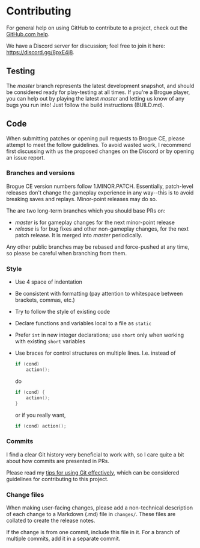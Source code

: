 Contributing
============

For general help on using GitHub to contribute to a project, check out the
[GitHub.com help].

We have a Discord server for discussion; feel free to join it here:
https://discord.gg/8pxE4j8.

## Testing

The *master* branch represents the latest development snapshot, and should be
considered ready for play-testing at all times. If you're a Brogue player, you
can help out by playing the latest *master* and letting us know of any bugs you
run into! Just follow the build instructions (BUILD.md).

## Code

When submitting patches or opening pull requests to Brogue CE, please
attempt to meet the follow guidelines. To avoid wasted work, I recommend
first discussing with us the proposed changes on the Discord or by opening
an issue report.

### Branches and versions

Brogue CE version numbers follow 1.MINOR.PATCH. Essentially, patch-level
releases don't change the gameplay experience in any way--this is to avoid
breaking saves and replays. Minor-point releases may do so.

The are two long-term branches which you should base PRs on:

* *master* is for gameplay changes for the next minor-point release
* *release* is for bug fixes and other non-gameplay changes, for the next patch
  release. It is merged into *master* periodically.

Any other public branches may be rebased and force-pushed at any time, so please
be careful when branching from them.

### Style

- Use 4 space of indentation
- Be consistent with formatting (pay attention to whitespace between brackets,
  commas, etc.)
- Try to follow the style of existing code
- Declare functions and variables local to a file as `static`
- Prefer `int` in new integer declarations; use `short` only when working with
  existing `short` variables
- Use braces for control structures on multiple lines. I.e. instead of

  ```c
  if (cond)
      action();
  ```

  do

  ```c
  if (cond) {
      action();
  }
  ```

  or if you really want,

  ```c
  if (cond) action();
  ```

### Commits

I find a clear Git history very beneficial to work with, so I care quite a bit
about how commits are presented in PRs.

Please read my [tips for using Git effectively][Git guidance], which can be
considered guidelines for contributing to this project.

### Change files

When making user-facing changes, please add a non-technical description of each
change to a Markdown (.md) file in `changes/`. These files are collated to
create the release notes.

If the change is from one commit, include this file in it. For a branch of
multiple commits, add it in a separate commit.

[GitHub.com help]: https://docs.github.com/en/free-pro-team@latest/github
[Git guidance]: http://www.collider.in/tom/git-guidance.html
